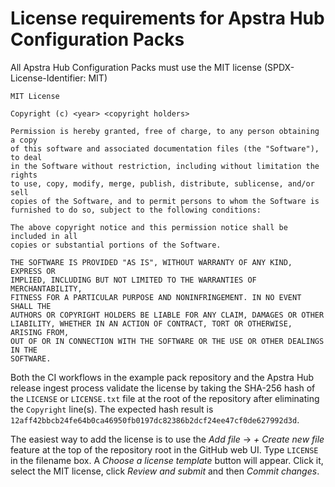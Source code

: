 # License requirements for Apstra Hub Configuration Packs

All Apstra Hub Configuration Packs must use the MIT license (SPDX-License-Identifier: MIT)

```
MIT License

Copyright (c) <year> <copyright holders>

Permission is hereby granted, free of charge, to any person obtaining a copy
of this software and associated documentation files (the "Software"), to deal
in the Software without restriction, including without limitation the rights
to use, copy, modify, merge, publish, distribute, sublicense, and/or sell
copies of the Software, and to permit persons to whom the Software is
furnished to do so, subject to the following conditions:

The above copyright notice and this permission notice shall be included in all
copies or substantial portions of the Software.

THE SOFTWARE IS PROVIDED "AS IS", WITHOUT WARRANTY OF ANY KIND, EXPRESS OR
IMPLIED, INCLUDING BUT NOT LIMITED TO THE WARRANTIES OF MERCHANTABILITY,
FITNESS FOR A PARTICULAR PURPOSE AND NONINFRINGEMENT. IN NO EVENT SHALL THE
AUTHORS OR COPYRIGHT HOLDERS BE LIABLE FOR ANY CLAIM, DAMAGES OR OTHER
LIABILITY, WHETHER IN AN ACTION OF CONTRACT, TORT OR OTHERWISE, ARISING FROM,
OUT OF OR IN CONNECTION WITH THE SOFTWARE OR THE USE OR OTHER DEALINGS IN THE
SOFTWARE.
```

Both the CI workflows in the example pack repository and the Apstra Hub release ingest
process validate the license by taking the SHA-256 hash of the `LICENSE` or `LICENSE.txt`
file at the root of the repository after eliminating the `Copyright` line(s). The expected
hash result is `12aff42bbcb24fe64b0ca46950fb0197dc82386b2dcf24ee47cf0de627992d3d`.

The easiest way to add the license is to use the _Add file_ -> _+ Create new file_ feature
at the top of the repository root in the GitHub web UI. Type `LICENSE` in the filename box.
A _Choose a license template_ button will appear. Click it, select the MIT license, click 
_Review and submit_ and then _Commit changes_.

<!-- The canonical location of this file is: https://github.com/chrismarget-j/apstrahub-configpack-example/blob/main/publisher_guide/license.md -->
